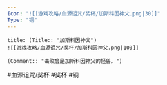 ```yaml
---
Icon: "![[游戏攻略/血源诅咒/奖杯/加斯科因神父.png|30]]"
Type: "铜"
---
```

```ad-common-bronze-trophy
title: (Title:: "加斯科因神父")
![[游戏攻略/血源诅咒/奖杯/加斯科因神父.png|100]]

(Comment:: "击败曾是加斯科因神父的怪兽。")
```

#血源诅咒/奖杯 #奖杯 #铜
